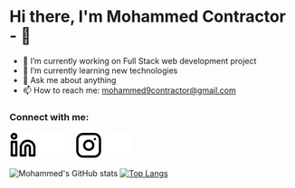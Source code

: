 
<!--
**MohammedContractor/MohammedContractor** is a ✨ _special_ ✨ repository because its `README.md` (this file) appears on your GitHub profile.

Here are some ideas to get you started:

- 🔭 I’m currently working on ...
- 🌱 I’m currently learning ...
- 👯 I’m looking to collaborate on ...
- 🤔 I’m looking for help with ...
- 💬 Ask me about ...
- 📫 How to reach me: ...
- 😄 Pronouns: ...
- ⚡ Fun fact: ...
-->

# Hi there, I'm Mohammed Contractor - 👋 

- 🔭 I’m currently working on Full Stack web development project
- 🌱 I’m currently learning new technologies
- 💬 Ask me about anything
- 📫 How to reach me: mohammed9contractor@gmail.com

### Connect with me:

[![website](./img/linkedin-light.svg)](https://linkedin.com/in/mohammedcontractor#gh-light-mode-only)
[![website](./img/linkedin-dark.svg)](https://linkedin.com/in/mohammedcontractor#gh-dark-mode-only)
&nbsp;&nbsp;
[![website](./img/instagram-light.svg)](https://instagram.com/theshadypages#gh-light-mode-only)
[![website](./img/instagram-dark.svg)](https://instagram.com/theshadypages#gh-dark-mode-only)



![Mohammed's GitHub stats](https://github-readme-stats-sigma-five.vercel.app/api?username=MohammedContractor&theme=algolia&show_icons=true) [![Top Langs](https://github-readme-stats.vercel.app/api/top-langs/?username=MohammedContractor&layout=compact&theme=algolia)](https://github.com/MohammedContractor/github-readme-stats)


[instagram]: https://www.instagram.com/theshadypages/
[linkedin]: https://www.linkedin.com/in/mohammedcontractor/
